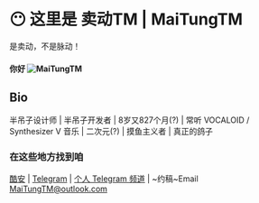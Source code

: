# 😶 这里是 卖动TM | MaiTungTM
是卖动，不是脉动！

#### 你好 ![MaiTungTM](https://count.getloli.com/get/@Lagrio?theme=rule12)

## Bio
半吊子设计师 | 半吊子开发者 | 8岁又827个月(?) | 常听 VOCALOID / Synthesizer V 音乐 | 二次元(?) | 摸鱼主义者 | 真正的鸽子

### 在这些地方找到咱
[酷安](http://www.coolapk.com/u/1246946) | [Telegram](https://t.me/MaiTungTM) | [个人 Telegram 频道](https://t.me/MaiTungTM_Notes) | ~约稿~Email MaiTungTM@outlook.com
